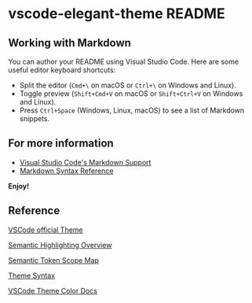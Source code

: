 # vscode-elegant-theme README

## Working with Markdown

You can author your README using Visual Studio Code. Here are some useful editor keyboard shortcuts:

* Split the editor (`Cmd+\` on macOS or `Ctrl+\` on Windows and Linux).
* Toggle preview (`Shift+Cmd+V` on macOS or `Shift+Ctrl+V` on Windows and Linux).
* Press `Ctrl+Space` (Windows, Linux, macOS) to see a list of Markdown snippets.

## For more information

* [Visual Studio Code's Markdown Support](http://code.visualstudio.com/docs/languages/markdown)
* [Markdown Syntax Reference](https://help.github.com/articles/markdown-basics/)

**Enjoy!**

## Reference

[VSCode official Theme](https://github.com/microsoft/vscode/tree/main/extensions/theme-defaults/themes)

[Semantic Highlighting Overview](https://github.com/microsoft/vscode/wiki/Semantic-Highlighting-Overview)

[Semantic Token Scope Map](https://code.visualstudio.com/api/language-extensions/semantic-highlight-guide#semantic-token-scope-map)

[Theme Syntax](https://code.visualstudio.com/api/extension-guides/color-theme)

[VSCode Theme Color Docs](https://code.visualstudio.com/api/references/theme-color)
